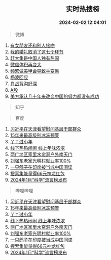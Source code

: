 <div align="center"><h2>实时热搜榜</h2><h4>2024-02-02 12:04:01</h4></div>

> 微博  

1. [有女朋友还和别人接吻](https://s.weibo.com/weibo?q=%E6%9C%89%E5%A5%B3%E6%9C%8B%E5%8F%8B%E8%BF%98%E5%92%8C%E5%88%AB%E4%BA%BA%E6%8E%A5%E5%90%BB&t=31&band_rank=1&Refer=top)<br />
2. [我的婚礼取消了这七个环节](https://s.weibo.com/weibo?q=%23%E6%88%91%E7%9A%84%E5%A9%9A%E7%A4%BC%E5%8F%96%E6%B6%88%E4%BA%86%E8%BF%99%E4%B8%83%E4%B8%AA%E7%8E%AF%E8%8A%82%23&t=31&band_rank=2&Refer=top)<br />
3. [赶大集是中国人独有热闹](https://s.weibo.com/weibo?q=%23%E8%B5%B6%E5%A4%A7%E9%9B%86%E6%98%AF%E4%B8%AD%E5%9B%BD%E4%BA%BA%E7%8B%AC%E6%9C%89%E7%83%AD%E9%97%B9%23&t=31&band_rank=3&Refer=top)<br />
4. [微信体积再变大](https://s.weibo.com/weibo?q=%23%E5%BE%AE%E4%BF%A1%E4%BD%93%E7%A7%AF%E5%86%8D%E5%8F%98%E5%A4%A7%23&t=31&band_rank=4&Refer=top)<br />
5. [频繁做美甲会导致手变黑](https://s.weibo.com/weibo?q=%E9%A2%91%E7%B9%81%E5%81%9A%E7%BE%8E%E7%94%B2%E4%BC%9A%E5%AF%BC%E8%87%B4%E6%89%8B%E5%8F%98%E9%BB%91&t=31&band_rank=5&Refer=top)<br />
6. [杨波回应](https://s.weibo.com/weibo?q=%23%E6%9D%A8%E6%B3%A2%E5%9B%9E%E5%BA%94%23&t=31&band_rank=6&Refer=top)<br />
7. [肖战背沟好深](https://s.weibo.com/weibo?q=%23%E8%82%96%E6%88%98%E8%83%8C%E6%B2%9F%E5%A5%BD%E6%B7%B1%23&t=31&band_rank=7&Refer=top)<br />
8. [A股](https://s.weibo.com/weibo?q=A%E8%82%A1&t=31&band_rank=8&Refer=top)<br />
9. [美方承认几十年来改变中国的努力都没有成功](https://s.weibo.com/weibo?q=%23%E7%BE%8E%E6%96%B9%E6%89%BF%E8%AE%A4%E5%87%A0%E5%8D%81%E5%B9%B4%E6%9D%A5%E6%94%B9%E5%8F%98%E4%B8%AD%E5%9B%BD%E7%9A%84%E5%8A%AA%E5%8A%9B%E9%83%BD%E6%B2%A1%E6%9C%89%E6%88%90%E5%8A%9F%23&t=31&band_rank=9&Refer=top)<br />

> 知乎  


> 百度  

1. [习近平在天津看望慰问基层干部群众](https://www.baidu.com/s?wd=%E4%B9%A0%E8%BF%91%E5%B9%B3%E5%9C%A8%E5%A4%A9%E6%B4%A5%E7%9C%8B%E6%9C%9B%E6%85%B0%E9%97%AE%E5%9F%BA%E5%B1%82%E5%B9%B2%E9%83%A8%E7%BE%A4%E4%BC%97&sa=fyb_news&rsv_dl=fyb_news)<br />
2. [15年来最高级别冰冻预警](https://www.baidu.com/s?wd=15%E5%B9%B4%E6%9D%A5%E6%9C%80%E9%AB%98%E7%BA%A7%E5%88%AB%E5%86%B0%E5%86%BB%E9%A2%84%E8%AD%A6&sa=fyb_news&rsv_dl=fyb_news)<br />
3. [丫丫过小年](https://www.baidu.com/s?wd=%E4%B8%AB%E4%B8%AB%E8%BF%87%E5%B0%8F%E5%B9%B4&sa=fyb_news&rsv_dl=fyb_news)<br />
4. [线下热热闹闹 线上年味浓浓](https://www.baidu.com/s?wd=%E7%BA%BF%E4%B8%8B%E7%83%AD%E7%83%AD%E9%97%B9%E9%97%B9+%E7%BA%BF%E4%B8%8A%E5%B9%B4%E5%91%B3%E6%B5%93%E6%B5%93&sa=fyb_news&rsv_dl=fyb_news)<br />
5. [两广地区家里水帘洞户外南天门](https://www.baidu.com/s?wd=%E4%B8%A4%E5%B9%BF%E5%9C%B0%E5%8C%BA%E5%AE%B6%E9%87%8C%E6%B0%B4%E5%B8%98%E6%B4%9E%E6%88%B7%E5%A4%96%E5%8D%97%E5%A4%A9%E9%97%A8&sa=fyb_news&rsv_dl=fyb_news)<br />
6. [刘强东老家光明村就业率100%](https://www.baidu.com/s?wd=%E5%88%98%E5%BC%BA%E4%B8%9C%E8%80%81%E5%AE%B6%E5%85%89%E6%98%8E%E6%9D%91%E5%B0%B1%E4%B8%9A%E7%8E%87100%25&sa=fyb_news&rsv_dl=fyb_news)<br />
7. [一只鸽子在印度被当成中国间谍](https://www.baidu.com/s?wd=%E4%B8%80%E5%8F%AA%E9%B8%BD%E5%AD%90%E5%9C%A8%E5%8D%B0%E5%BA%A6%E8%A2%AB%E5%BD%93%E6%88%90%E4%B8%AD%E5%9B%BD%E9%97%B4%E8%B0%8D&sa=fyb_news&rsv_dl=fyb_news)<br />
8. [搜索集能量得66元神龙红包](https://www.baidu.com/s?wd=%E6%90%9C%E7%B4%A2%E9%9B%86%E8%83%BD%E9%87%8F%E5%BE%9766%E5%85%83%E7%A5%9E%E9%BE%99%E7%BA%A2%E5%8C%85&sa=fyb_news&rsv_dl=fyb_news)<br />
9. [2024年1月“科学”流言榜发布](https://www.baidu.com/s?wd=2024%E5%B9%B41%E6%9C%88%E2%80%9C%E7%A7%91%E5%AD%A6%E2%80%9D%E6%B5%81%E8%A8%80%E6%A6%9C%E5%8F%91%E5%B8%83&sa=fyb_news&rsv_dl=fyb_news)<br />

> 哔哩哔哩  

1. [习近平在天津看望慰问基层干部群众](https://www.baidu.com/s?wd=%E4%B9%A0%E8%BF%91%E5%B9%B3%E5%9C%A8%E5%A4%A9%E6%B4%A5%E7%9C%8B%E6%9C%9B%E6%85%B0%E9%97%AE%E5%9F%BA%E5%B1%82%E5%B9%B2%E9%83%A8%E7%BE%A4%E4%BC%97&sa=fyb_news&rsv_dl=fyb_news)<br />
2. [15年来最高级别冰冻预警](https://www.baidu.com/s?wd=15%E5%B9%B4%E6%9D%A5%E6%9C%80%E9%AB%98%E7%BA%A7%E5%88%AB%E5%86%B0%E5%86%BB%E9%A2%84%E8%AD%A6&sa=fyb_news&rsv_dl=fyb_news)<br />
3. [丫丫过小年](https://www.baidu.com/s?wd=%E4%B8%AB%E4%B8%AB%E8%BF%87%E5%B0%8F%E5%B9%B4&sa=fyb_news&rsv_dl=fyb_news)<br />
4. [线下热热闹闹 线上年味浓浓](https://www.baidu.com/s?wd=%E7%BA%BF%E4%B8%8B%E7%83%AD%E7%83%AD%E9%97%B9%E9%97%B9+%E7%BA%BF%E4%B8%8A%E5%B9%B4%E5%91%B3%E6%B5%93%E6%B5%93&sa=fyb_news&rsv_dl=fyb_news)<br />
5. [两广地区家里水帘洞户外南天门](https://www.baidu.com/s?wd=%E4%B8%A4%E5%B9%BF%E5%9C%B0%E5%8C%BA%E5%AE%B6%E9%87%8C%E6%B0%B4%E5%B8%98%E6%B4%9E%E6%88%B7%E5%A4%96%E5%8D%97%E5%A4%A9%E9%97%A8&sa=fyb_news&rsv_dl=fyb_news)<br />
6. [刘强东老家光明村就业率100%](https://www.baidu.com/s?wd=%E5%88%98%E5%BC%BA%E4%B8%9C%E8%80%81%E5%AE%B6%E5%85%89%E6%98%8E%E6%9D%91%E5%B0%B1%E4%B8%9A%E7%8E%87100%25&sa=fyb_news&rsv_dl=fyb_news)<br />
7. [一只鸽子在印度被当成中国间谍](https://www.baidu.com/s?wd=%E4%B8%80%E5%8F%AA%E9%B8%BD%E5%AD%90%E5%9C%A8%E5%8D%B0%E5%BA%A6%E8%A2%AB%E5%BD%93%E6%88%90%E4%B8%AD%E5%9B%BD%E9%97%B4%E8%B0%8D&sa=fyb_news&rsv_dl=fyb_news)<br />
8. [搜索集能量得66元神龙红包](https://www.baidu.com/s?wd=%E6%90%9C%E7%B4%A2%E9%9B%86%E8%83%BD%E9%87%8F%E5%BE%9766%E5%85%83%E7%A5%9E%E9%BE%99%E7%BA%A2%E5%8C%85&sa=fyb_news&rsv_dl=fyb_news)<br />
9. [2024年1月“科学”流言榜发布](https://www.baidu.com/s?wd=2024%E5%B9%B41%E6%9C%88%E2%80%9C%E7%A7%91%E5%AD%A6%E2%80%9D%E6%B5%81%E8%A8%80%E6%A6%9C%E5%8F%91%E5%B8%83&sa=fyb_news&rsv_dl=fyb_news)<br />
